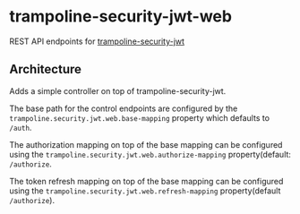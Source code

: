 # trampoline-security-jwt-web

REST API endpoints for [trampoline-security-jwt](../trampoline-security-jwt)

## Architecture

Adds a simple controller on top of trampoline-security-jwt.

The base path for the control endpoints are configured by the `trampoline.security.jwt.web.base-mapping` property which defaults to `/auth`.

The authorization mapping on top of the base mapping can be configured using the `trampoline.security.jwt.web.authorize-mapping` property(default: `/authorize`.

The token refresh mapping on top of the base mapping can be configured using the `trampoline.security.jwt.web.refresh-mapping` property(default `/authorize`).